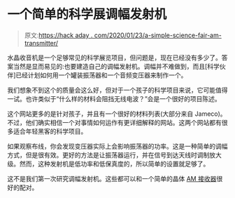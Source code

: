 # 一个简单的科学展调幅发射机

> 原文:[https://hack aday . com/2020/01/23/a-simple-science-fair-am-transmitter/](https://hackaday.com/2020/01/23/a-simple-science-fair-am-transmitter/)

水晶收音机是一个足够常见的科学展览项目，但问题是，现在已经没有多少了。答案当然是显而易见的:也要建造自己的调幅发射机。调幅并不难做到，而且[科学伙伴]已经计划如何用一个罐装振荡器和一个音频变压器来制作一个。

我们想象不到这个的质量会这么好，但对于一个孩子的科学项目来说，它可能值得一试。也许类似于“什么样的材料会阻挡无线电波？”会是一个很好的项目陈述。

这个网站更多的是针对孩子，并且有一个很好的材料列表(大部分来自 Jameco)。不过，他们确实相信一个对事情如何运作有更详细解释的网站。这两个网站都有很多适合年轻黑客的科学项目。

如果观察布线，你会发现变压器实际上会影响振荡器的功率。这是一种简单的调幅方式，但是很有效。更好的方法是让振荡器运行，并在信号到达天线时调制放大级。然而，这种发射机是低功率和低保真度的，所以简单的设置就足够了。

这不是我们第一次研究调幅发射机。这些都可以和一个简单的晶体 [AM 接收器](https://hackaday.com/2018/01/19/a-modern-take-on-the-crystal-radio/)很好的配对。